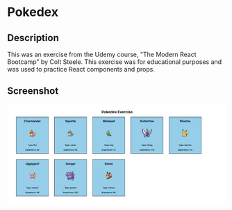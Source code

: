 # **Pokedex**

## Description
This was an exercise from the Udemy course, "The Modern React Bootcamp" by Colt Steele.  This exercise was for educational purposes and was used to practice React components and props.

## Screenshot
![pokedex screenshot](./src/assets/images/pokedex.jpg)